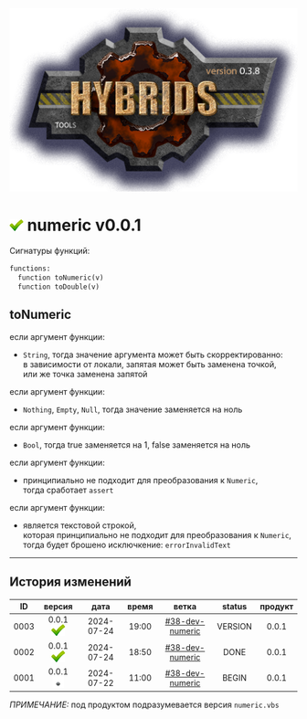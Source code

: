 [![logo](../logo.png)](../docs.md "documentation") 

[M]: ../docs.md        "родитель"
[P]: ../icons/progress.png  "в процессе..."
[S]: ../icons/success.png   "ошибок не обнаружено"
[E]: ../icons/empty.png     "нет данных"

[![S]][M] numeric v0.0.1
========================
Сигнатуры функций:  

```vbs
functions:
  function toNumeric(v)
  function toDouble(v)
```

toNumeric
---------

если аргумент функции:  
  - `String`, тогда значение аргумента может быть скорректированно:  
    в зависимости от локали, запятая может быть заменена точкой,  
    или же точка заменена запятой  

если аргумент функции:  
  - `Nothing`, `Empty`, `Null`, тогда значение заменяется на ноль  

если аргумент функции:  
  - `Bool`, тогда true заменяется на 1, false заменяется на ноль  

если аргумент функции:  
  - принципиально не подходит для преобразования к `Numeric`,  
    тогда сработает `assert`  

если аргумент функции:  
  - является текстовой строкой,  
    которая принципиально не подходит для преобразования к `Numeric`,  
    тогда будет брошено исключкение: `errorInvalidText`  

--------------------------------------------------------------------------------

История изменений 
-----------------

| **ID** |      версия     |    дата    | время |       ветка       | status  | продукт |  
|:------:|:---------------:|:----------:|:-----:|:-----------------:|:-------:|:-------:|  
|  0003  | 0.0.1 [![S]][M] | 2024-07-24 | 19:00 | [#38-dev-numeric] | VERSION |  0.0.1  |  
|  0002  | 0.0.1 [![S]][M] | 2024-07-24 | 18:50 | [#38-dev-numeric] |  DONE   |  0.0.1  |  
|  0001  | 0.0.1 [![E]][M] | 2024-07-22 | 11:00 | [#38-dev-numeric] |  BEGIN  |  0.0.1  |  

*ПРИМЕЧАНИЕ:* под продуктом подразумевается версия `numeric.vbs`  

[#38-dev-numeric]: ../history.md#-v038-dev
